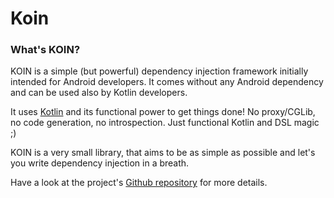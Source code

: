 # Koin 

### What's KOIN?

KOIN is a simple (but powerful) dependency injection framework initially intended for Android developers. It comes without any Android dependency and can be used also by Kotlin developers. 

It uses [Kotlin](https://kotlinlang.org/) and its functional power to get things done!  No proxy/CGLib, no code generation, no introspection. Just functional Kotlin and DSL magic ;)

KOIN is a very small library, that aims to be as simple as possible and let's you write dependency injection in a breath.


Have a look at the project's [Github repository](https://github.com/Ekito/koin) for more details.
